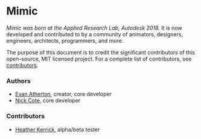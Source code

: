 # Mimic

*Mimic was born at the Applied Research Lab, Autodesk 2018.* It is now developed
and contributed to by a community of animators, designers, engineers, architects,
programmers, and more.

The purpose of this document is to credit the significant contributors of this
open-source, MIT licensed project. For a complete list of contributors, see
[contributors](https://github.com/AutodeskRoboticsLab/Mimic/graphs/contributors).


### Authors

- [Evan Atherton](https://github.com/evanatherton), creator, core developer
- [Nick Cote](https://github.com/revenantspatium), core developer


### Contributors

- [Heather Kerrick](https://github.com/hmkerrick), alpha/beta tester


#
